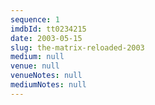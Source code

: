 ```yaml
---
sequence: 1
imdbId: tt0234215
date: 2003-05-15
slug: the-matrix-reloaded-2003
medium: null
venue: null
venueNotes: null
mediumNotes: null
---
```


